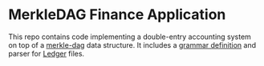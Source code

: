 MerkleDAG Finance Application
=============================

This repo contains code implementing a double-entry accounting system on top of
a [merkle-dag](https://github.com/greglook/clj-merkledag) data structure. It
includes a [grammar definition](resources/grammar/ledger.bnf) and parser for
[Ledger](http://ledger-cli.org/) files.
